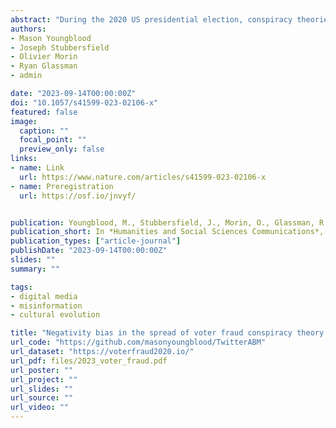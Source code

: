 ```yaml
---
abstract: "During the 2020 US presidential election, conspiracy theories about large-scale voter fraud were widely circulated on social media platforms. Given their scale, persistence, and impact, it is critically important to understand the mechanisms that caused these theories to spread. The aim of this preregistered study was to investigate whether retweet frequencies among proponents of voter fraud conspiracy theories on Twitter during the 2020 US election are consistent with frequency bias and/or content bias. To do this, we conducted generative inference using an agent-based model of cultural transmission on Twitter and the VoterFraud2020 dataset. The results show that the observed retweet distribution is consistent with a strong content bias causing users to preferentially retweet tweets with negative emotional valence. Frequency information appears to be largely irrelevant to future retweet count. Follower count strongly predicts retweet count in a simpler linear model but does not appear to drive the overall retweet distribution after temporal dynamics are accounted for. Future studies could apply our methodology in a comparative framework to assess whether content bias for emotional valence in conspiracy theory messages differs from other forms of information on social media."
authors:
- Mason Youngblood
- Joseph Stubbersfield
- Olivier Morin
- Ryan Glassman
- admin

date: "2023-09-14T00:00:00Z"
doi: "10.1057/s41599-023-02106-x"
featured: false
image:
  caption: ""
  focal_point: ""
  preview_only: false
links:
- name: Link
  url: https://www.nature.com/articles/s41599-023-02106-x
- name: Preregistration
  url: https://osf.io/jnvyf/


publication: Youngblood, M., Stubbersfield, J., Morin, O., Glassman, R., Acerbi, A. (2023), Negativity bias in the spread of voter fraud conspiracy theory tweets during the 2020 US election, *Humanities and Social Sciences Communications*, 10, 573 
publication_short: In *Humanities and Social Sciences Communications*, 10, 573 
publication_types: ["article-journal"]
publishDate: "2023-09-14T00:00:00Z"
slides: ""
summary: ""

tags:
- digital media
- misinformation
- cultural evolution

title: "Negativity bias in the spread of voter fraud conspiracy theory tweets during the 2020 US election"
url_code: "https://github.com/masonyoungblood/TwitterABM"
url_dataset: "https://voterfraud2020.io/"
url_pdf: files/2023_voter_fraud.pdf
url_poster: ""
url_project: ""
url_slides: ""
url_source: ""
url_video: ""
---
```



